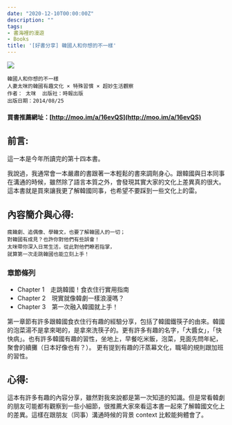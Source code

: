 ```yaml
---
date: "2020-12-10T00:00:00Z"
description: ""
tags:
- 書海裡的漫遊
- Books
title: '[好書分享] 韓國人和你想的不一樣'
---
```


<div><a href="http://moo.im/a/16evQS" title="韓國人和你想的不一樣"><img src="https://cdn.readmoo.com/cover/je/gckjrfd_210x315.jpg?v=0"></a></div>

```
韓國人和你想的不一樣
人妻太咪的韓國有趣文化 × 特殊習慣 × 超妙生活觀察
作者： 太咪  出版社：時報出版 
出版日期：2014/08/25 
```

#### 買書推薦網址：[http://moo.im/a/16evQS](http://moo.im/a/16evQS)

## 前言:

這一本是今年所讀完的第十四本書。 

我說過，我通常會一本嚴肅的書跟著一本輕鬆的書來調劑身心。跟韓國與日本同事在溝通的時候，雖然除了語言本質之外，會發現其實大家的文化上差異真的很大。這本書就是買來讓我更了解韓國同事，也希望不要踩到一些文化上的雷。


## 內容簡介與心得:

```
瘋韓劇、追偶像、學韓文，也要了解韓國人的一切；
對韓國有成見？也許你對他們有些誤會！
太咪帶你深入日常生活，從此對他們瞭若指掌，
就算第一次走跳韓國也能立刻上手！
```

### 章節條列

- Chapter 1　走跳韓國！食衣住行實用指南
- Chapter 2　現實就像韓劇一樣浪漫嗎？
- Chapter 3　第一次融入韓國就上手！

第一章節有許多跟韓國食衣住行有趣的經驗分享，包括了韓國鐵筷子的由來。韓國的泡菜湯不是拿來喝的，是拿來洗筷子的。更有許多有趣的名字，「大醬女」，「快快病」。也有許多韓國有趣的習性，坐地上，早餐吃米飯，泡菜，見面先問年紀，聚會的續攤（日本好像也有？）。 更有提到有趣的汗蒸幕文化，職場的規則跟加班的習性。



## 心得:

這本有許多有趣的內容分享，雖然對我來說都是第一次知道的知識。但是常看韓劇的朋友可能都有觀察到一些小細節，很推薦大家來看這本書一起來了解韓國文化上的差異。這樣在跟朋友（同事）溝通時候的背景 context 比較能夠體會了。